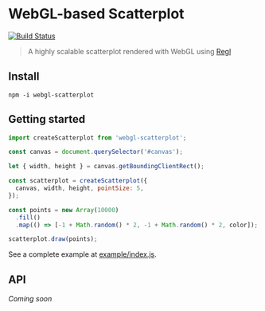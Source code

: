 # WebGL-based Scatterplot

[![Build Status](https://travis-ci.org/flekschas/webgl-scatterplot.svg?branch=master)](https://travis-ci.org/flekschas/webgl-scatterplot)

> A highly scalable scatterplot rendered with WebGL using [Regl]()

## Install

```
npm -i webgl-scatterplot
```

## Getting started

```javascript
import createScatterplot from 'webgl-scatterplot';

const canvas = document.querySelector('#canvas');

let { width, height } = canvas.getBoundingClientRect();

const scatterplot = createScatterplot({
  canvas, width, height, pointSize: 5,
});

const points = new Array(10000)
  .fill()
  .map(() => [-1 + Math.random() * 2, -1 + Math.random() * 2, color]);

scatterplot.draw(points);
```

See a complete example at [example/index.js](example/index.js).

## API

_Coming soon_
